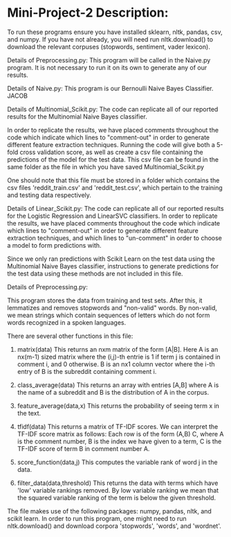 # Mini-Project-2 Description:

To run these programs ensure you have installed sklearn, nltk, pandas, csv, and numpy. If you have not already, you will need run nltk.download() to download the relevant corpuses (stopwords, sentiment, vader lexicon).

Details of Preprocessing.py:
This program will be called in the Naive.py program. It is not necessary to run it on its own to generate any of our results. 

Details of Naive.py: 
This program is our Bernoulli Naive Bayes Classifier.
JACOB

Details of Multinomial_Scikit.py:
The code can replicate all of our reported results for the Multinomial Naive Bayes classifier.

In order to replicate the results, we have placed comments throughout the code which indicate which lines to "comment-out" in order to generate different feature extraction techniques. Running the code will give both a 5-fold cross validation score, as well as create a csv file containing the predictions of the model for the test data. This csv file can be found in the same folder as the file in which you have saved Multinomial_Scikit.py

One should note that this file must be stored in a folder which contains the csv files 'reddit_train.csv' and 'reddit_test.csv', which pertain to the training and testing data respectively. 

Details of Linear_Scikit.py:
The code can replicate all of our reported results for the Logistic Regression and LinearSVC classifiers. In order to replicate the results, we have placed comments throughout the code which indicate which lines to "comment-out" in order to generate different feature extraction techniques, and which lines to "un-comment" in order to choose a model to form predictions with. 

Since we only ran predictions with Scikit Learn on the test data using the Multinomial Naive Bayes classifier, instructions to generate predictions for the test data using these methods are not included in this file. 


Details of Preprocessing.py:

This program stores the data from training and test sets. After this, it lemmatizes and removes stopwords and "non-valid" words. By non-valid, we mean strings which contain sequences of letters which do not form words recognized in a spoken languages. 

There are several other functions in this file:
1. matrix(data)
This returns an nxm matrix of the form [A|B]. Here A is an nx(m-1) sized matrix where the (i,j)-th entrie is 1 if term j is contained in comment i, and 0 otherwise. B is an nx1 column vector where the i-th entry of B is the subreddit containing comment i. 

2. class_average(data)
This returns an array with entries [A,B] where A is the name of a subreddit and B is the distribution of A in the corpus.

3. feature_average(data,x)
This returns the probability of seeing term x in the text.

4. tfidf(data)
This returns a matrix of TF-IDF scores. We can interpret the TF-IDF score matrix as follows: Each row is of the form (A,B) C, where A is the comment number, B is the index we have given to a term, C is the TF-IDF score of term B in comment number A. 

5. score_function(data,j)
This computes the variable rank of word j in the data.

6. filter_data(data,threshold)
This returns the data with terms which have 'low' variable rankings removed. By low variable ranking we mean that the squared variable ranking of the term is below the given threshold.

The file makes use of the following packages: numpy, pandas, nltk, and scikit learn. In order to run this program, one might need to run nltk.download() and download corpora 'stopwords', 'words', and 'wordnet'.  
